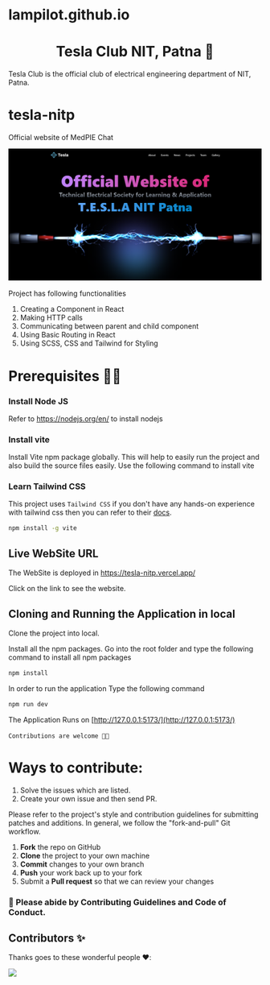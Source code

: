 # lampilot.github.io

<h1 align='center'> Tesla Club NIT, Patna 🤖 </h1>
Tesla Club is the official club of electrical engineering department of NIT, Patna.


# tesla-nitp
Official website of MedPIE Chat

![plot](teslaclublive.png )

Project has following functionalities

1. Creating a Component in React
2. Making HTTP calls
3. Communicating between parent and child component
4. Using Basic Routing in React
5. Using SCSS, CSS and Tailwind for Styling


# Prerequisites 👨‍💻

### Install Node JS
Refer to https://nodejs.org/en/ to install nodejs

### Install vite
Install Vite npm package globally. This will help to easily run the project and also build the source files easily. Use the following command to install vite

### Learn Tailwind CSS
This project uses `Tailwind CSS` if you don't have any hands-on experience with tailwind css then you can refer to their [docs](https://tailwindcss.com/).

```bash
npm install -g vite
```
## Live WebSite URL

The WebSite is deployed in https://tesla-nitp.vercel.app/

Click on the link to see the website.

## Cloning and Running the Application in local

Clone the project into local.

Install all the npm packages. Go into the root folder and type the following command to install all npm packages

```bash
npm install
```

In order to run the application Type the following command


```bash
npm run dev
```

The Application Runs on [http://127.0.0.1:5173/](http://127.0.0.1:5173/)



`Contributions are welcome 🎉🎉`

# Ways to contribute:
1. Solve the issues which are listed.
2. Create your own issue and then send PR.

Please refer to the project's style and contribution guidelines for submitting patches and additions. In general, we follow the "fork-and-pull" Git workflow.

 1. **Fork** the repo on GitHub
 2. **Clone** the project to your own machine
 3. **Commit** changes to your own branch
 4. **Push** your work back up to your fork
 5. Submit a **Pull request** so that we can review your changes



### 🚀 Please abide by  **Contributing Guidelines** and **Code of Conduct**.


## Contributors ✨

Thanks goes to these wonderful people ❤️:

<!-- ALL-CONTRIBUTORS-LIST:START - Do not remove or modify this section -->
<!-- prettier-ignore-start -->
<!-- markdownlint-disable -->
<a href = "https://github.com/SudhansuuRanjan/tesla-nitp-web/graphs/contributors">
  <img src = "https://contrib.rocks/image?repo=SudhansuuRanjan/tesla-nitp-web"/>
</a>

<!-- markdownlint-restore -->
<!-- prettier-ignore-end -->

<!-- ALL-CONTRIBUTORS-LIST:END -->